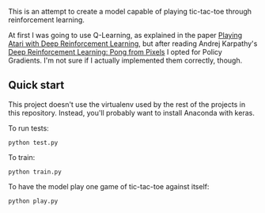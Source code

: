 This is an attempt to create a model capable of playing
tic-tac-toe through reinforcement learning.

At first I was going to use Q-Learning, as explained in
the paper [Playing Atari with Deep Reinforcement Learning][atari],
but after reading Andrej Karpathy's
[Deep Reinforcement Learning: Pong from Pixels][karpathy] I opted
for Policy Gradients. I'm not sure if I actually implemented them
correctly, though.

## Quick start

This project doesn't use the virtualenv used by the rest of
the projects in this repository. Instead, you'll probably want
to install Anaconda with keras.

To run tests:

```
python test.py
```

To train:

```
python train.py
```

To have the model play one game of tic-tac-toe against itself:

```
python play.py
```

[atari]: https://deepmind.com/research/publications/playing-atari-deep-reinforcement-learning/
[karpathy]: http://karpathy.github.io/2016/05/31/rl/

